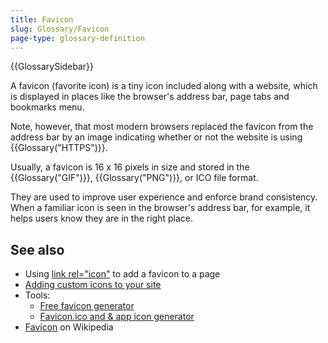 ```yaml
---
title: Favicon
slug: Glossary/Favicon
page-type: glossary-definition
---
```


{{GlossarySidebar}}

A favicon (favorite icon) is a tiny icon included along with a website, which is displayed in places like the browser's address bar, page tabs and bookmarks menu.

Note, however, that most modern browsers replaced the favicon from the address bar by an image indicating whether or not the website is using {{Glossary("HTTPS")}}.

Usually, a favicon is 16 x 16 pixels in size and stored in the {{Glossary("GIF")}}, {{Glossary("PNG")}}, or ICO file format.

They are used to improve user experience and enforce brand consistency. When a familiar icon is seen in the browser's address bar, for example, it helps users know they are in the right place.

## See also

- Using [link rel="icon"](/en-US/docs/Web/HTML/Reference/Attributes/rel#icon) to add a favicon to a page
- [Adding custom icons to your site](/en-US/docs/Learn_web_development/Core/Structuring_content/Webpage_metadata#adding_custom_icons_to_your_site)
- Tools:
  - [Free favicon generator](https://favicon.io/)
  - [Favicon.ico and & app icon generator](https://www.favicon-generator.org/)
- [Favicon](https://en.wikipedia.org/wiki/Favicon) on Wikipedia
